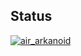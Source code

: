 ## Status

[![air_arkanoid](https://catalog.flipperzero.one/application/air_arkanoid/widget)](https://catalog.flipperzero.one/application/air_arkanoid/page)
